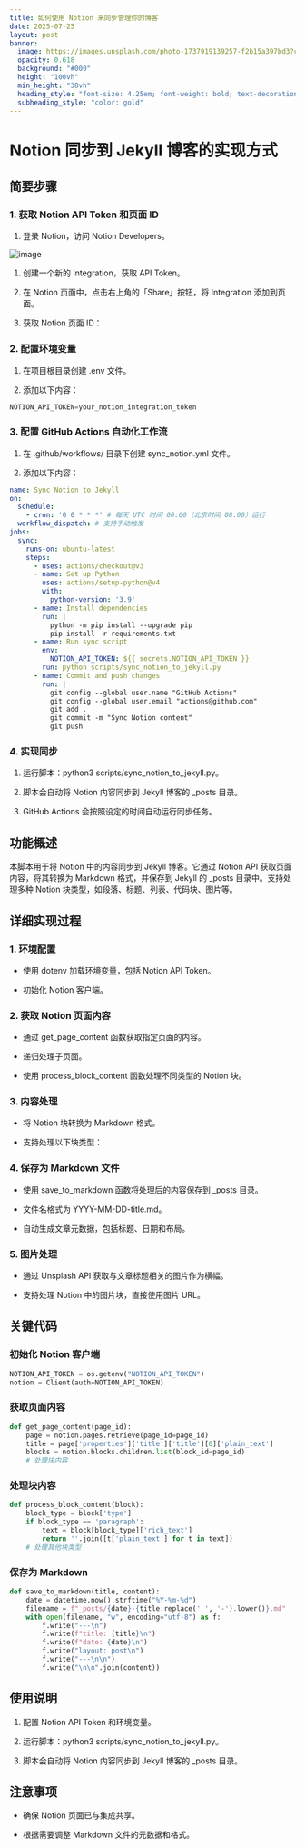 ```yaml
---
title: 如何使用 Notion 来同步管理你的博客
date: 2025-07-25
layout: post
banner:
  image: https://images.unsplash.com/photo-1737919139257-f2b15a397bd3?crop=entropy&cs=tinysrgb&fit=max&fm=jpg&ixid=M3w2OTIwMzJ8MHwxfHJhbmRvbXx8fHx8fHx8fDE3NTM0NzUxNTN8&ixlib=rb-4.1.0&q=80&w=1080
  opacity: 0.618
  background: "#000"
  height: "100vh"
  min_height: "38vh"
  heading_style: "font-size: 4.25em; font-weight: bold; text-decoration: underline"
  subheading_style: "color: gold"
---
```


# Notion 同步到 Jekyll 博客的实现方式

## 简要步骤

### 1. 获取 Notion API Token 和页面 ID

1. 登录 Notion，访问 Notion Developers。

![image](https://prod-files-secure.s3.us-west-2.amazonaws.com/a7a0cc5a-89b9-4cda-8686-1fba0ca52f40/d19c1afe-dea5-4312-9333-786b0ba83054/image.png?X-Amz-Algorithm=AWS4-HMAC-SHA256&X-Amz-Content-Sha256=UNSIGNED-PAYLOAD&X-Amz-Credential=ASIAZI2LB46663LHSJZO%2F20250725%2Fus-west-2%2Fs3%2Faws4_request&X-Amz-Date=20250725T202552Z&X-Amz-Expires=3600&X-Amz-Security-Token=IQoJb3JpZ2luX2VjECMaCXVzLXdlc3QtMiJHMEUCIHeC3fJ%2FeX6hY5PjsiBAr%2FdSEfktf8Km5spBnkqaWoSuAiEAgGRt5x%2F8ugDlRlFVuOEd5mevT5ZU9DRrZOvId%2FQw59Mq%2FwMITBAAGgw2Mzc0MjMxODM4MDUiDMI%2BW4pe%2BdXtbFZ1QyrcA3uzCmNmWU7OorFduzyZQaTUF6rmuD7yOfA29u42BYz5yjeNVAE9nzX64JxXok5UJQ8xZFWIRR2yr9GDdqkGBGGKSSikiZ3mE7QVfiqfj7Bmwu%2FClewGH1kKt584iJN0dusNH1PRIOmhawO0%2Bd5%2BkIfaWhC70xeWMNA4bBclWNge8Z39BvMTFSuRk32%2BlTkYgUHIjytx7L393BVnlMlW1OwCDLukN5cYDLU2KSXU2vFgq9UsQIIHo0X1VuM5p3us3yeyGaUXayK6i9DWj%2FxmervBJDoHR07w81PFXbj%2FgjyK9fHwmtXafZ%2Bz1nDei8qXlzBaszO0fawZQGUraf0uXaBaxvQH61j9HHOI%2Bawx76lQuH9kJ%2BkVWisqLAIHc8Qx3nDgNcn%2F9c5lAydSXIxSpL4iX4psxzxIoc3xMzL9kF7tnVeTlyxHhepVz2NJKIwWpu6AdtJFTc199vLqRe4UAz4jYLzxUhVFk2DfZfEDOeEbf16TXHf0ZLaxOFo9ONDOuT8gCExbcRlJro4EhK%2Fd4KQey50svc%2FCnO2pM%2BkwLEXYWXvJNJrXz%2B%2BeT9ZG4x6iov0de9FDCA92EBK5z4M40sFVW2WHQ4XJlUYKHxP1kKdvUbKsjLC3iDMHmP6CMOiqj8QGOqUBnc1P9hSRUdyKuyqpqpG7LHTJH02cb%2BsxrYoFxH6Oln8wXG0S%2FU29%2BLUX1yZVDDsNBdPFSvDUackuk72ujD9bF0tKxav6losshEysNccI6S0uURVMD8npXBte9SoYc%2FCpkrJIXk1YRiowOzokWqDhJI%2BrMsX9eTi6wE21zvJffXJOQ14yVRdVyAYF0HzFfx1nzuAzytu159YMHIHAyb5VzS9UHc14&X-Amz-Signature=eec5337342d4d5b8dd6c041bf624d44f870c2ad29c02118f45f4425a6e9e02c0&X-Amz-SignedHeaders=host&x-amz-checksum-mode=ENABLED&x-id=GetObject)

1. 创建一个新的 Integration，获取 API Token。

1. 在 Notion 页面中，点击右上角的「Share」按钮，将 Integration 添加到页面。

1. 获取 Notion 页面 ID：


### 2. 配置环境变量

1. 在项目根目录创建 .env 文件。

1. 添加以下内容：

```javascript
NOTION_API_TOKEN=your_notion_integration_token
```

### 3. 配置 GitHub Actions 自动化工作流

1. 在 .github/workflows/ 目录下创建 sync_notion.yml 文件。

1. 添加以下内容：

```yaml
name: Sync Notion to Jekyll
on:
  schedule:
    - cron: '0 0 * * *' # 每天 UTC 时间 00:00（北京时间 08:00）运行
  workflow_dispatch: # 支持手动触发
jobs:
  sync:
    runs-on: ubuntu-latest
    steps:
      - uses: actions/checkout@v3
      - name: Set up Python
        uses: actions/setup-python@v4
        with:
          python-version: '3.9'
      - name: Install dependencies
        run: |
          python -m pip install --upgrade pip
          pip install -r requirements.txt
      - name: Run sync script
        env:
          NOTION_API_TOKEN: ${{ secrets.NOTION_API_TOKEN }}
        run: python scripts/sync_notion_to_jekyll.py
      - name: Commit and push changes
        run: |
          git config --global user.name "GitHub Actions"
          git config --global user.email "actions@github.com"
          git add .
          git commit -m "Sync Notion content"
          git push
```

### 4. 实现同步

1. 运行脚本：python3 scripts/sync_notion_to_jekyll.py。

1. 脚本会自动将 Notion 内容同步到 Jekyll 博客的 _posts 目录。

1. GitHub Actions 会按照设定的时间自动运行同步任务。

## 功能概述

本脚本用于将 Notion 中的内容同步到 Jekyll 博客。它通过 Notion API 获取页面内容，将其转换为 Markdown 格式，并保存到 Jekyll 的 _posts 目录中。支持处理多种 Notion 块类型，如段落、标题、列表、代码块、图片等。

## 详细实现过程

### 1. 环境配置

- 使用 dotenv 加载环境变量，包括 Notion API Token。

- 初始化 Notion 客户端。

### 2. 获取 Notion 页面内容

- 通过 get_page_content 函数获取指定页面的内容。

- 递归处理子页面。

- 使用 process_block_content 函数处理不同类型的 Notion 块。

### 3. 内容处理

- 将 Notion 块转换为 Markdown 格式。

- 支持处理以下块类型：


### 4. 保存为 Markdown 文件

- 使用 save_to_markdown 函数将处理后的内容保存到 _posts 目录。

- 文件名格式为 YYYY-MM-DD-title.md。

- 自动生成文章元数据，包括标题、日期和布局。

### 5. 图片处理

- 通过 Unsplash API 获取与文章标题相关的图片作为横幅。

- 支持处理 Notion 中的图片块，直接使用图片 URL。

## 关键代码

### 初始化 Notion 客户端

```python
NOTION_API_TOKEN = os.getenv("NOTION_API_TOKEN")
notion = Client(auth=NOTION_API_TOKEN)
```

### 获取页面内容

```python
def get_page_content(page_id):
    page = notion.pages.retrieve(page_id=page_id)
    title = page['properties']['title']['title'][0]['plain_text']
    blocks = notion.blocks.children.list(block_id=page_id)
    # 处理块内容
```

### 处理块内容

```python
def process_block_content(block):
    block_type = block['type']
    if block_type == 'paragraph':
        text = block[block_type]['rich_text']
        return ''.join([t['plain_text'] for t in text])
    # 处理其他块类型
```

### 保存为 Markdown

```python
def save_to_markdown(title, content):
    date = datetime.now().strftime("%Y-%m-%d")
    filename = f"_posts/{date}-{title.replace(' ', '-').lower()}.md"
    with open(filename, "w", encoding="utf-8") as f:
        f.write("---\n")
        f.write(f"title: {title}\n")
        f.write(f"date: {date}\n")
        f.write("layout: post\n")
        f.write("---\n\n")
        f.write("\n\n".join(content))
```

## 使用说明

1. 配置 Notion API Token 和环境变量。

1. 运行脚本：python3 scripts/sync_notion_to_jekyll.py。

1. 脚本会自动将 Notion 内容同步到 Jekyll 博客的 _posts 目录。

## 注意事项

- 确保 Notion 页面已与集成共享。

- 根据需要调整 Markdown 文件的元数据和格式。